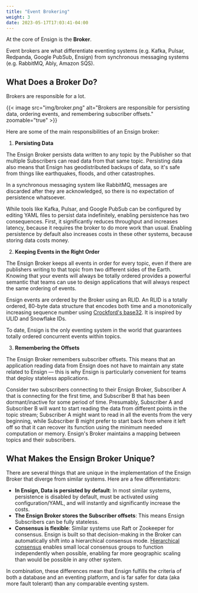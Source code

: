 ```yaml
---
title: "Event Brokering"
weight: 3
date: 2023-05-17T17:03:41-04:00
---
```


At the core of Ensign is the **Broker**.

Event brokers are what differentiate eventing systems (e.g. Kafka, Pulsar, Redpanda, Google PubSub, Ensign) from synchronous messaging systems (e.g. RabbitMQ, Ably, Amazon SQS).

## What Does a Broker Do?

Brokers are responsible for a lot.

{{< image src="img/broker.png" alt="Brokers are responsible for persisting data, ordering events, and remembering subscriber offsets." zoomable="true" >}}

Here are some of the main responsibilities of an Ensign broker:

1. **Persisting Data**

The Ensign Broker persists data written to any topic by the Publisher so that multiple Subscribers can read data from that same topic. Persisting data also means that Ensign has geodistributed backups of data, so it's safe from things like earthquakes, floods, and other catastrophes.

In a synchronous messaging system like RabbitMQ, messages are discarded after they are acknowledged, so there is no expectation of persistence whatsoever.

While tools like Kafka, Pulsar, and Google PubSub can be configured by editing YAML files to persist data indefinitely, enabling persistence has two consequences. First, it significantly reduces throughput and increases latency, because it requires the broker to do more work than usual. Enabling persistence by default also increases costs in these other systems, because storing data costs money.

2. **Keeping Events in the Right Order**

The Ensign Broker keeps all events in order for every topic, even if there are publishers writing to that topic from two different sides of the Earth. Knowing that your events will always be totally ordered provides a powerful semantic that teams can use to design applications that will always respect the same ordering of events.

Ensign events are ordered by the Broker using an RLID. An RLID is a totally ordered, 80-byte data structure that encodes both time and a monotonically increasing sequence number using [Crockford's base32](https://www.crockford.com/base32.html). It is inspired by ULID and Snowflake IDs.

To date, Ensign is the only eventing system in the world that guarantees totally ordered concurrent events within topics.

3. **Remembering the Offsets**

The Ensign Broker remembers subscriber offsets. This means that an application reading data from Ensign does not have to maintain any state related to Ensign &mdash; this is why Ensign is particularly convenient for teams that deploy stateless applications.

Consider two subscribers connecting to their Ensign Broker, Subscriber A that is connecting for the first time, and Subscriber B that has been dormant/inactive for some period of time. Presumably, Subscriber A and Subscriber B will want to start reading the data from different points in the topic stream; Subscriber A might want to read in all the events from the very beginning, while Subscriber B might prefer to start back from where it left off so that it can recover its function using the minimum needed computation or memory. Ensign's Broker maintains a mapping between topics and their subscribers.

## What Makes the Ensign Broker Unique?

There are several things that are unique in the implementation of the Ensign Broker that diverge from similar systems. Here are a few differentiators:

- **In Ensign, Data is persisted by default**: In most similar systems, persistence is disabled by default, must be activated using configuration/YAML, and will instantly and significantly increase the costs.
- **The Ensign Broker stores the Subscriber offsets**: This means Ensign Subscribers can be fully stateless.
- **Consensus is flexible**: Similar systems use Raft or Zookeeper for consensus. Ensign is built so that decision-making in the Broker can automatically shift into a hierarchical consensus mode. [Hierarchical consensus](https://dl.acm.org/doi/10.1145/3087801.3087853) enables small local consensus groups to function independently when possible, enabling far more geographic scaling than would be possible in any other system.

In combination, these differences mean that Ensign fulfills the criteria of both a database and an eventing platform, and is far safer for data (aka more fault tolerant) than any comparable eventing system.